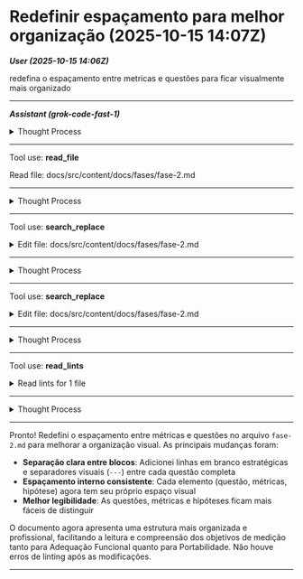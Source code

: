 <!-- Generated by SpecStory -->

<!-- cursor Session 06784492-6ee9-486e-91f2-1c847a4782f6 (2025-10-15 14:07Z) -->

# Redefinir espaçamento para melhor organização (2025-10-15 14:07Z)

_**User (2025-10-15 14:06Z)**_

redefina o espaçamento entre metricas e questões para ficar visualmente mais organizado 

---

_**Assistant (grok-code-fast-1)**_

<think><details><summary>Thought Process</summary>O usuário está pedindo para redefinir o espaçamento entre métricas e questões no arquivo `fase-2.md` para ficar visualmente mais organizado. Vou primeiro ler o arquivo completo para entender a estrutura atual e identificar onde estão as métricas e questões.</details></think>

---

Tool use: **read_file**

Read file: docs/src/content/docs/fases/fase-2.md

---

<think><details><summary>Thought Process</summary>Agora posso ver a estrutura completa do arquivo. Observo que existe uma seção "Questões Objetivo de Medição 1 - Adequação Funcional" que contém Q1, Q2 e Q3, e uma seção "Questões do Objetivo de Medição 2 – Portabilidade" com Q1, Q2 e Q3.


## Examining document structure  
- The document includes a section titled "Questões Objetivo de Medição 1 - Adequação Funcional" with questions Q1, Q2, and Q3.</details></think>

---

Tool use: **search_replace**


<details><summary>Edit file: docs/src/content/docs/fases/fase-2.md</summary>

**Chunk 1**
Lines added: 15, lines removed: 6

```diff
@@ -44,17 +44,26 @@
  ### Questões Objetivo de Medição 1 - Adequação Funcional
  
+ **Q1:** O Pontua apresenta completude funcional, ou seja, todas as funcionalidades essenciais previstas estão disponíveis e implementadas?
  
- **Q1:** O Pontua apresenta completude funcional, ou seja, todas as funcionalidades essenciais previstas estão disponíveis e implementadas?  
  **Métrica 1:** Percentual de funcionalidades essenciais disponíveis em relação ao total definido nos requisitos.  
- **Métrica 2:** Percentual de funcionalidades essenciais implementadas em relação ao total definido nos requisitos.  
+ **Métrica 2:** Percentual de funcionalidades essenciais implementadas em relação ao total definido nos requisitos.
+ 
  **Hipótese Q1:** Pelo menos 90% das funcionalidades essenciais estão disponíveis e implementadas conforme especificado. Haindl (2021, pp. 99–100)
+ 
+ ---
  
- **Q2:** As funcionalidades do Pontua apresentam adequação funcional, ajudando o usuário (professor ou estudante) a alcançar seus objetivos no processo avaliativo do PBL?  
- **Métrica:** Grau médio de satisfação dos usuários quanto à adequação funcional das funcionalidades (escala de 1 a 5).  
+ **Q2:** As funcionalidades do Pontua apresentam adequação funcional, ajudando o usuário (professor ou estudante) a alcançar seus objetivos no processo avaliativo do PBL?
+ 
+ **Métrica:** Grau médio de satisfação dos usuários quanto à adequação funcional das funcionalidades (escala de 1 a 5).
+ 
  **Hipótese Q2:** A média de satisfação dos usuários é superior a 4,0. Haindl (2021, pp. 87-88)
+ 
+ ---
  
- **Q3:** As funções do Pontua fornecem resultados corretos conforme os requisitos definidos (corretude funcional)?  
+ **Q3:** As funções do Pontua fornecem resultados corretos conforme os requisitos definidos (corretude funcional)?
+ 
  **Métrica 1:** Percentual de funções que produzem resultados corretos em testes de validação contra requisitos.  
- **Métrica 2:** Número de defeitos relacionados à incorreção funcional identificados durante a avaliação.  
+ **Métrica 2:** Número de defeitos relacionados à incorreção funcional identificados durante a avaliação.
+ 
  **Hipótese Q3:** Pelo menos 95% das funções produzem resultados corretos e não há mais que 1 defeito de incorreção funcional por ciclo de avaliação. 
  
```

</details>

---

<think><details><summary>Thought Process</summary>Agora preciso fazer o mesmo para a seção de Portabilidade. Vou aplicar o mesmo padrão de espaçamento.</details></think>

---

Tool use: **search_replace**


<details><summary>Edit file: docs/src/content/docs/fases/fase-2.md</summary>

**Chunk 1**
Lines added: 12, lines removed: 4

```diff
@@ -79,18 +79,26 @@
  
  ### Questões do Objetivo de Medição 2 – Portabilidade
- 
  
  **Q1:** O aplicativo Pontua funciona corretamente em diferentes sistemas operacionais e navegadores?
- **Métrica:** Percentual de combinações de sistema operacional e navegador nas quais o sistema opera sem erros críticos.  
+ 
+ **Métrica:** Percentual de combinações de sistema operacional e navegador nas quais o sistema opera sem erros críticos.
+ 
  **Hipótese Q1:** O Pontua apresenta funcionamento adequado (sem falhas críticas) em pelo menos 95% das combinações testadas. Haindl (2021, pp. 96–97)
+ 
+ ---
  
  **Q2:** O aplicativo é facilmente instalável e configurável em novos dispositivos ou ambientes institucionais?
  
  **Métrica 1:** Percentual de instalações concluídas sem intervenção técnica adicional.  
- **Métrica 2:** Percentual de usuários que consideram o processo de instalação fácil (escala de 1 a 5).  
+ **Métrica 2:** Percentual de usuários que consideram o processo de instalação fácil (escala de 1 a 5).
+ 
  **Hipótese Q2:** Pelo menos 95% das instalações são concluídas sem intervenção técnica e a média de facilidade percebida é superior a 4,0.
+ 
+ ---
  
  **Q3:** O aplicativo Pontua pode ser adaptado ou substituído facilmente para diferentes ambientes institucionais (adaptabilidade/substituibilidade)?
- **Métrica:** Percentual de ambientes nos quais o sistema pode ser adaptado ou substituído sem necessidade de grandes modificações.  
+ 
+ **Métrica:** Percentual de ambientes nos quais o sistema pode ser adaptado ou substituído sem necessidade de grandes modificações.
+ 
  **Hipótese Q3:** O Pontua pode ser adaptado ou substituído em pelo menos 90% dos ambientes institucionais sem grandes modificações.
  
```

</details>

---

<think><details><summary>Thought Process</summary>Agora vou verificar se há algum erro de linting no arquivo após as mudanças.</details></think>

---

Tool use: **read_lints**

<details>
          <summary>Read lints for 1 file</summary>
      
Lint paths:

- `docs/src/content/docs/fases/fase-2.md`

Lint results


**No lint errors found**
</details>

---

<think><details><summary>Thought Process</summary>Perfeito! As mudanças foram aplicadas com sucesso e não há erros de linting. As modificações que fiz foram:


## Reviewing modifications  
- Changes were successfully applied with no linting errors.</details></think>

---

Pronto! Redefini o espaçamento entre métricas e questões no arquivo `fase-2.md` para melhorar a organização visual. As principais mudanças foram:

- **Separação clara entre blocos**: Adicionei linhas em branco estratégicas e separadores visuais (`---`) entre cada questão completa
- **Espaçamento interno consistente**: Cada elemento (questão, métricas, hipótese) agora tem seu próprio espaço visual
- **Melhor legibilidade**: As questões, métricas e hipóteses ficam mais fáceis de distinguir

O documento agora apresenta uma estrutura mais organizada e profissional, facilitando a leitura e compreensão dos objetivos de medição tanto para Adequação Funcional quanto para Portabilidade. Não houve erros de linting após as modificações.

---

